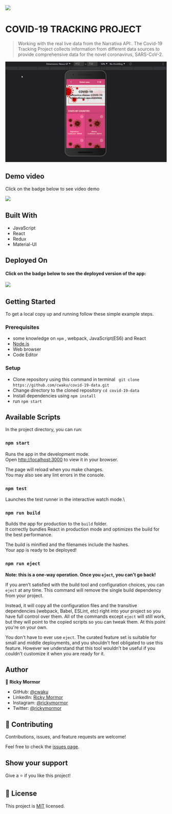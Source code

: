 ![](https://img.shields.io/badge/Microverse-blueviolet)

# COVID-19 TRACKING PROJECT

> Working with the real live data from the Narrativa API:. The Covid-19 Tracking Project collects information from different data sources to provide comprehensive data for the novel coronavirus, SARS-CoV-2.


![screenshot](src/screenshot3.png)

## Demo video
Click on the badge below to see video demo

[![](https://img.shields.io/badge/Demo-video-blueviolet)](https://www.loom.com/share/4bac498fb54b4276801e118ffea02851)


## Built With

- JavaScript
- React
- Redux
- Material-UI

## Deployed On

#### Click on the badge below to see the deployed version of the app:

[![](https://img.shields.io/badge/Deployed-Heroku-blueviolet)](https://ricky-covid-19-data.herokuapp.com/)

## Getting Started

To get a local copy up and running follow these simple example steps.

### Prerequisites

- some knowledge on `npm` , webpack, JavaScript(ES6) and React
- [Node.js](https://nodejs.org/en/)
- Web browser
- Code Editor
### Setup

- Clone repository using this command in terminal ` git clone https://github.com/cwaku/covid-19-data.git`
- Change directory to the cloned repository `cd covid-19-data`
- Install dependencies using `npm install`
- run `npm start`


## Available Scripts

In the project directory, you can run:

### `npm start`

Runs the app in the development mode.\
Open [http://localhost:3000](http://localhost:3000) to view it in your browser.

The page will reload when you make changes.\
You may also see any lint errors in the console.

### `npm test`

Launches the test runner in the interactive watch mode.\
### `npm run build`

Builds the app for production to the `build` folder.\
It correctly bundles React in production mode and optimizes the build for the best performance.

The build is minified and the filenames include the hashes.\
Your app is ready to be deployed!

### `npm run eject`

**Note: this is a one-way operation. Once you `eject`, you can't go back!**

If you aren't satisfied with the build tool and configuration choices, you can `eject` at any time. This command will remove the single build dependency from your project.

Instead, it will copy all the configuration files and the transitive dependencies (webpack, Babel, ESLint, etc) right into your project so you have full control over them. All of the commands except `eject` will still work, but they will point to the copied scripts so you can tweak them. At this point you're on your own.

You don't have to ever use `eject`. The curated feature set is suitable for small and middle deployments, and you shouldn't feel obligated to use this feature. However we understand that this tool wouldn't be useful if you couldn't customize it when you are ready for it.

## Author

👤 **Ricky Mormor**

- GitHub: [@cwaku](https://github.com/cwaku)
- LinkedIn: [Ricky Mormor](www.linkedin.com/in/ricky-mormor)
- Instagram: [@rickymormor](https://instagram.com/rickymormor)
- Twitter: [@rickymormor](https://twitter.com/rickymormor)

## 🤝 Contributing

Contributions, issues, and feature requests are welcome!

Feel free to check the [issues page](https://github.com/cwaku/covid-19-data/issues).

## Show your support

Give a ⭐️ if you like this project!

## 📝 License

This project is [MIT]([[./MIT.md]](https://github.com/cwaku/covid-19-data/blob/d8a82bec11905cff442c8379c9c586ad506e2adb/LICENSE)) licensed.